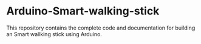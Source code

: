 # Arduino-Smart-walking-stick
This repository contains the complete code and documentation for building an Smart wallking stick using Arduino.
